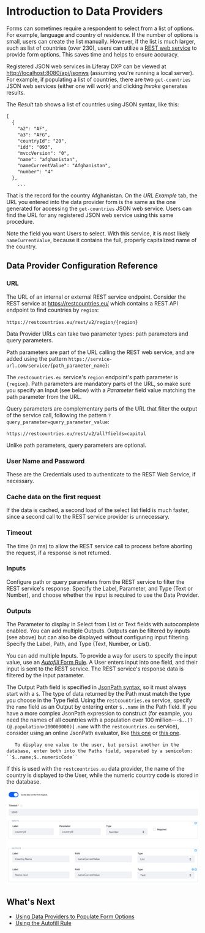 # Introduction to Data Providers

Forms can sometimes require a respondent to select from a list of options. For example, language and country of residence. If the number of options is small, users can create the list manually. However, if the list is much larger, such as list of countries (over 230), users can utilize a [REST web service](https://en.wikipedia.org/wiki/Representational_state_transfer) to provide form options. This saves time and helps to ensure accuracy.

Registered JSON web services in Liferay DXP can be viewed at [http://localhost:8080/api/jsonws](http://localhost:8080/api/jsonws) (assuming you're running a local server). For example, if populating a list of countries, there are two `get-countries` JSON web services (either one will work) and clicking _Invoke_ generates results.

The _Result_ tab shows a list of countries using JSON syntax, like this:

    [
      {
        "a2": "AF",
        "a3": "AFG",
        "countryId": "20",
        "idd": "093",
        "mvccVersion": "0",
        "name": "afghanistan",
        "nameCurrentValue": "Afghanistan",
        "number": "4"
      },
        ...

That is the record for the country Afghanistan. On the _URL Example_ tab, the URL you entered into the data provider form is the same as the one generated for accessing the `get-countries` JSON web service. Users can find the URL for any registered JSON web service using this same procedure.

Note the field you want Users to select. With this service, it is most likely `nameCurrentValue`, because it contains the full, properly capitalized name of the country.

## Data Provider Configuration Reference

### URL

The URL of an internal or external REST service endpoint. Consider the REST service at <https://restcountries.eu/> which contains a REST API endpoint to find countries by `region`:

`https://restcountries.eu/rest/v2/region/{region}`

Data Provider URLs can take two parameter types: path parameters and query parameters.

Path parameters are part of the URL calling the REST web service, and are added using the pattern `https://service-url.com/service/{path_parameter_name}`:

The `restcountries.eu` service's `region` endpoint's path parameter is `{region}`. Path parameters are mandatory parts of the URL, so make sure you specify an Input (see below) with a _Parameter_ field value matching the path parameter from the URL.

Query parameters are complementary parts of the URL that filter the output of the service call, following the pattern
`?query_parameter=query_parameter_value`:

    https://restcountries.eu/rest/v2/all?fields=capital

Unlike path parameters, query parameters are optional.

### User Name and Password

These are the Credentials used to authenticate to the REST Web Service, if necessary.

### Cache data on the first request

If the data is cached, a second load of the select list field is much faster, since a second call to the REST service provider is unnecessary.

### Timeout

The time (in ms) to allow the REST service call to process before aborting the request, if a response is not returned.

### Inputs

Configure path or query parameters from the REST service to filter the REST service's response. Specify the Label, Parameter, and Type (Text or Number), and choose whether the input is required to use the Data Provider.

### Outputs

The Parameter to display in Select from List or Text fields with autocomplete enabled. You can add multiple Outputs. Outputs can be filtered by inputs (see above) but can also be displayed without configuring input filtering. Specify the Label, Path, and Type (Text, Number, or List).

You can add multiple Inputs. To provide a way for users to specify the input value, use an
[_Autofill_ Form Rule](../form-rules/using-the-autofill-rule.md). A User enters input into one field, and their input is sent to the REST service. The REST service's response data is filtered by the input parameter.

The Output Path field is specified in [JsonPath syntax](https://github.com/json-path/JsonPath/blob/master/README.md), so it must always start with a `$`. The type of data returned by the Path must match the type you choose in the Type field. Using the `restcountries.eu` service, specify the `name` field as an Output by entering enter `$..name` in the Path field. If you have a more complex JsonPath expression to construct (for example, you need the names of all countries with a population over 100 million---`$..[?(@.population>100000000)].name` with the `restcountries.eu` service), consider using an online JsonPath evaluator, like [this one](http://jsonpath.herokuapp.com/) or [this one](https://jsonpath.com/).

```tip::
   To display one value to the user, but persist another in the database, enter both into the Paths field, separated by a semicolon: ``$..name;$..numericCode``
```

If this is used with the `restcountries.eu` data provider, the name of the country is displayed to the User, while the numeric country code is stored in the database.

![Set up Data Providers to display data retrieved from a REST service.](./introduction-to-data-providers/images/01.png)

## What's Next

* [Using Data Providers to Populate Form Options](./using-data-providers-to-populate-form-options.md)
* [Using the Autofill Rule](./form-rules/using-the-autofill-rule.md)
